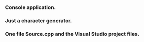 ### Console application.
### Just a character generator.
### One file Source.cpp and the Visual Studio project files.